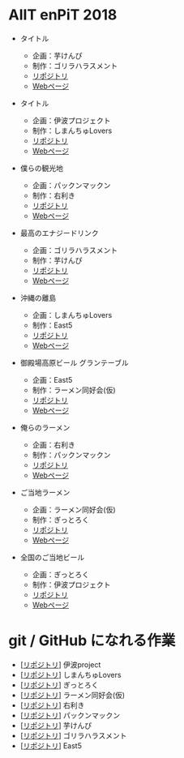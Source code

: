 # AIIT enPiT 2018

* タイトル
  * 企画：芋けんぴ
  * 制作：ゴリラハラスメント
  * [リポジトリ](https://github.com/riono210/mintia_project)
  * [Webページ](https://riono210.github.io/mintia_project/)

* タイトル
  * 企画：伊波プロジェクト
  * 制作：しまんちゅLovers
  * [リポジトリ](https://github.com/kugimasa/iha-project)
  * [Webページ](https://kugimasa.github.io/iha-project/)

* 僕らの観光地
  * 企画：パックンマックン
  * 制作：右利き
  * [リポジトリ](https://github.com/rkdora/right_hand)
  * [Webページ](https://rkdora.github.io/right_hand/)

* 最高のエナジードリンク
  * 企画：ゴリラハラスメント
  * 制作：芋けんぴ
  * [リポジトリ](https://github.com/Momo-ASKR/energy_drink_library)
  * [Webページ](https://Momo-ASKR.github.io/energy_drink_library)

* 沖縄の離島
  * 企画：しまんちゅLovers
  * 制作：East5
  * [リポジトリ](https://github.com/East6/introduce_kurozima/)
  * [Webページ](https://East6.github.io/introduce_kurozima)

* 御殿場高原ビール グランテーブル
  * 企画：East5
  * 制作：ラーメン同好会(仮)
  * [リポジトリ](https://github.com/HiRoKiiii/search_izakaya/)
  * [Webページ](https://HiRoKiiii.github.io/search_izakaya)

* 俺らのラーメン
  * 企画：右利き
  * 制作：パックンマックン
  * [リポジトリ](https://github.com/tanacchi/our_ramen/)
  * [Webページ](https://tanacchi.github.io/our_ramen)

* ご当地ラーメン
  * 企画：ラーメン同好会(仮)
  * 制作：ぎっとろく
  * [リポジトリ](https://github.com/Kumaharu/GtouchiRamen/)
  * [Webページ](https://Kumaharu.github.io/GtouchiRamen/)

* 全国のご当地ビール
  * 企画：ぎっとろく
  * 制作：伊波プロジェクト
  * [リポジトリ](https://github.com/e165719/team_project/)
  * [Webページ](https://e165719.github.io/team_project/)


# git / GitHub になれる作業

* [[リポジトリ](https://github.com/e165719/team_project/)] 伊波project
* [[リポジトリ](https://github.com/kugimasa/team_project-/)] しまんちゅLovers
* [[リポジトリ](https://github.com/Kumaharu/team_project/)] ぎっとろく
* [[リポジトリ](https://github.com/e165744/team_project/)] ラーメン同好会(仮)
* [[リポジトリ](https://github.com/rkdora/team_project/)] 右利き
* [[リポジトリ](https://github.com/naga55/team_project/)] パックンマックン
* [[リポジトリ](https://github.com/Momo-ASKR/team_project/)] 芋けんぴ
* [[リポジトリ](https://github.com/shrink64/team_project/)] ゴリラハラスメント
* [[リポジトリ](https://github.com/East6/team_project/)] East5
